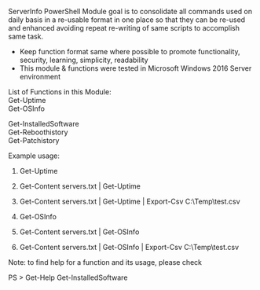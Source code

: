 ServerInfo PowerShell Module goal is to consolidate all commands used on daily basis in a re-usable format in one place so that they can be re-used and enhanced avoiding repeat re-writing of same scripts to accomplish same task. <br/>
- Keep function format same where possible to promote functionality, security, learning, simplicity, readability  <br/>
- This module & functions were tested in Microsoft Windows 2016 Server environment  <br/>

List of Functions in this Module: <br/>
Get-Uptime <br/>
Get-OSInfo  <br/>

Get-InstalledSoftware   <br/>
Get-Reboothistory <br/>
Get-Patchistory   <br/>



Example usage: <br/>
1) Get-Uptime <br/>
2) Get-Content servers.txt | Get-Uptime <br/>
3) Get-Content servers.txt | Get-Uptime | Export-Csv C:\Temp\test.csv <br/>


1) Get-OSInfo <br/>
2) Get-Content servers.txt | Get-OSInfo <br/>
3) Get-Content servers.txt | Get-OSInfo | Export-Csv C:\Temp\test.csv <br/>



Note: to find help for a function and its usage, please check

PS > Get-Help Get-InstalledSoftware

